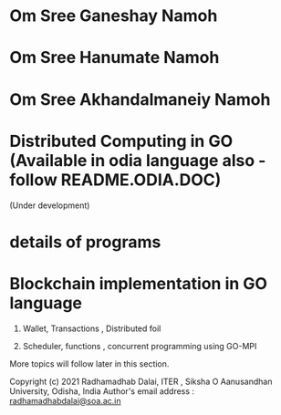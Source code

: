 # Om Sree Ganeshay Namoh
# Om Sree Hanumate Namoh
# Om Sree Akhandalmaneiy Namoh 


# Distributed Computing in GO  (Available in odia language also - follow README.ODIA.DOC)
  (Under development)

# details of programs 

# Blockchain implementation in GO language

1. Wallet, Transactions , Distributed foil

2. Scheduler, functions , concurrent programming using GO-MPI 

More topics will follow later in this section.


Copyright (c) 2021 Radhamadhab Dalai, ITER , Siksha O Aanusandhan University, 
Odisha, India
Author's email address :  radhamadhabdalai@soa.ac.in



 
